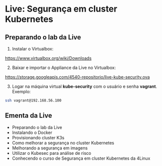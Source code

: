 # Live: Segurança em cluster Kubernetes

## Preparando o lab da Live

1. Instalar o Virtualbox:

https://www.virtualbox.org/wiki/Downloads

2. Baixar e importar o Appliance da Live no Virtualbox:

https://storage.googleapis.com/4540-repositorio/live-kube-security.ova

3. Logar na máquina virtual **kube-security** com o usuário e senha **vagrant**. Exemplo:

```bash
ssh vagrant@192.168.56.100
```

## Ementa da Live
- Preparando o lab da Live
- Instalando o Docker
- Provisionando cluster K3s
- Como melhorar a segurança no cluster Kubernetes
- Melhorando a segurança em imagens
- Utilizar o Kubesec para análise de risco
- Conhecendo o curso de Segurança em cluster Kubernetes da 4Linux
